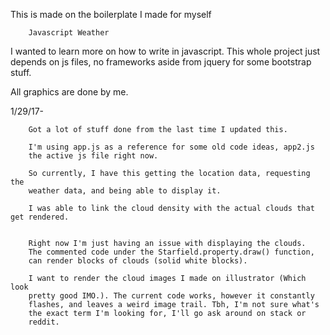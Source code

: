  This is made on the boilerplate I made for myself 


 		Javascript Weather 


 I wanted to learn more on how to write in javascript. This whole project just depends on js files, no frameworks aside from jquery for some bootstrap stuff.



 All graphics are done by me. 

 

 1/29/17- 

 		Got a lot of stuff done from the last time I updated this. 

 		I'm using app.js as a reference for some old code ideas, app2.js 
 		the active js file right now. 

 		So currently, I have this getting the location data, requesting the
 		weather data, and being able to display it. 

 		I was able to link the cloud density with the actual clouds that get rendered. 


 		Right now I'm just having an issue with displaying the clouds. 
 		The commented code under the Starfield.property.draw() function,
 		can render blocks of clouds (solid white blocks). 

 		I want to render the cloud images I made on illustrator (Which look
 		pretty good IMO.). The current code works, however it constantly
 		flashes, and leaves a weird image trail. Tbh, I'm not sure what's 
 		the exact term I'm looking for, I'll go ask around on stack or 
 		reddit.

 		
